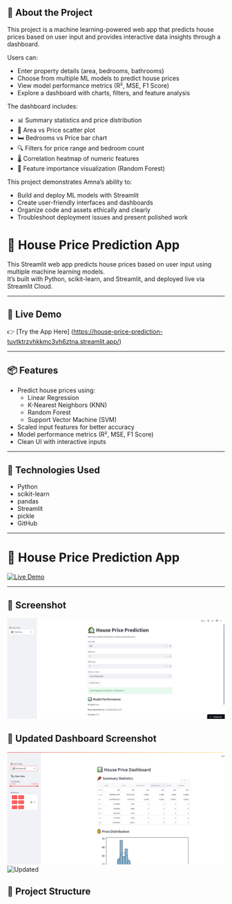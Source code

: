 ## 📖 About the Project

This project is a machine learning-powered web app that predicts house prices based on user input and provides interactive data insights through a dashboard.

Users can:
- Enter property details (area, bedrooms, bathrooms)
- Choose from multiple ML models to predict house prices
- View model performance metrics (R², MSE, F1 Score)
- Explore a dashboard with charts, filters, and feature analysis

The dashboard includes:
- 📊 Summary statistics and price distribution
- 📐 Area vs Price scatter plot
- 🛏 Bedrooms vs Price bar chart
- 🔍 Filters for price range and bedroom count
- 🌡️ Correlation heatmap of numeric features
- 🌲 Feature importance visualization (Random Forest)

This project demonstrates Amna’s ability to:
- Build and deploy ML models with Streamlit
- Create user-friendly interfaces and dashboards
- Organize code and assets ethically and clearly
- Troubleshoot deployment issues and present polished work


# 🏡 House Price Prediction App

This Streamlit web app predicts house prices based on user input using multiple machine learning models.  
It’s built with Python, scikit-learn, and Streamlit, and deployed live via Streamlit Cloud.

---

## 🚀 Live Demo

👉 [Try the App Here] (https://house-price-prediction-tuvtktrzvhkkmc3vh6ztna.streamlit.app/)

---

## 📦 Features

- Predict house prices using:
  - Linear Regression
  - K-Nearest Neighbors (KNN)
  - Random Forest
  - Support Vector Machine (SVM)
- Scaled input features for better accuracy
- Model performance metrics (R², MSE, F1 Score)
- Clean UI with interactive inputs

---

## 🧠 Technologies Used

- Python
- scikit-learn
- pandas
- Streamlit
- pickle
- GitHub

---
# 🏡 House Price Prediction App

[![Live Demo](https://img.shields.io/badge/Live-Demo-brightgreen)](https://house-price-prediction-tuvtktrzvhkkmc3vh6ztna.streamlit.app/)

---

## 📸 Screenshot

![App Screenshot](images/app_screenshot.png)
## 📸 Updated Dashboard Screenshot

![Dashboard Screenshot](images/dashboard_screenshot.png)
![Updated](https://img.shields.io/badge/Updated-Dashboard-blue)




## 📁 Project Structure


